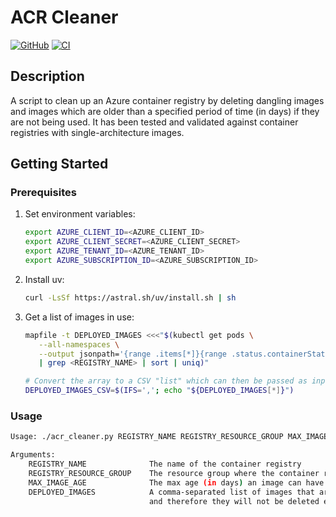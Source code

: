 # ACR Cleaner

[![GitHub](https://img.shields.io/github/license/wozorio/acr-cleaner)](https://github.com/wozorio/acr-cleaner/blob/main/LICENSE)
[![CI](https://github.com/wozorio/acr-cleaner/actions/workflows/ci.yml/badge.svg)](https://github.com/wozorio/acr-cleaner/actions/workflows/ci.yml)

## Description

A script to clean up an Azure container registry by deleting dangling images and images which are older than a specified period of time (in days) if they are not being used.
It has been tested and validated against container registries with single-architecture images.

## Getting Started

### Prerequisites

1. Set environment variables:

   ```bash
   export AZURE_CLIENT_ID=<AZURE_CLIENT_ID>
   export AZURE_CLIENT_SECRET=<AZURE_CLIENT_SECRET>
   export AZURE_TENANT_ID=<AZURE_TENANT_ID>
   export AZURE_SUBSCRIPTION_ID=<AZURE_SUBSCRIPTION_ID>
   ```

1. Install uv:

   ```bash
   curl -LsSf https://astral.sh/uv/install.sh | sh
   ```

1. Get a list of images in use:

   ```bash
   mapfile -t DEPLOYED_IMAGES <<<"$(kubectl get pods \
      --all-namespaces \
      --output jsonpath='{range .items[*]}{range .status.containerStatuses[*]}{.imageID}{"\n"}{end}' \
      | grep <REGISTRY_NAME> | sort | uniq)"

   # Convert the array to a CSV "list" which can then be passed as input to the ACR cleaner script
   DEPLOYED_IMAGES_CSV=$(IFS=','; echo "${DEPLOYED_IMAGES[*]}")
   ```

### Usage

```bash
Usage: ./acr_cleaner.py REGISTRY_NAME REGISTRY_RESOURCE_GROUP MAX_IMAGE_AGE DEPLOYED_IMAGES

Arguments:
    REGISTRY_NAME              The name of the container registry
    REGISTRY_RESOURCE_GROUP    The resource group where the container registry is deployed
    MAX_IMAGE_AGE              The max age (in days) an image can have
    DEPLOYED_IMAGES            A comma-separated list of images that are currently deployed (in use). These will be handled as exceptions
                               and therefore they will not be deleted even if they are older than the `MAX_IMAGE_AGE` argument
```
